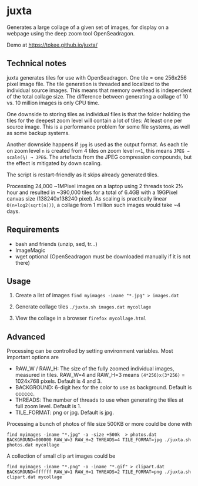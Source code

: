 # juxta
Generates a large collage of a given set of images, for display on a webpage using the deep zoom tool OpenSeadragon.

Demo at https://tokee.github.io/juxta/

## Technical notes
juxta generates tiles for use with OpenSeadragon. One tile = one 256x256 pixel image file. The tile generation is threaded and localized to the individual source images. This means that memory overhead is independent of the total collage size. The difference between generating a collage of 10 vs. 10 million images is only CPU time.

One downside to storing tiles as individual files is that the folder holding the tiles for the deepest zoom level will contain a lot of tiles: At least one per source image. This is a performance problem for some file systems, as well as some backup systems.

Another downside happens if `jpg` is used as the output format. As each tile on zoom level `n` is created from 4 tiles on zoom level `n+1`, this means `JPEG → scale(¼) → JPEG`. The artefacts from the JPEG compression compounds, but the effect is mitigated by down scaling.

The script is restart-friendly as it skips already generated tiles.

Processing 24,000 ~1MPixel images on a laptop using 2 threads took 2½ hour and resulted in ~390,000 tiles for a total of 6.4GB with a 19GPixel canvas size (138240x138240 pixel). As scaling is practically linear `O(n+log2(sqrt(n)))`, a collage from 1 million such images would take ~4 days.

## Requirements
 * bash and friends (unzip, sed, tr...)
 * ImageMagic
 * wget optional (OpenSeadragon must be downloaded manually if it is not there)

## Usage
1. Create a list of images
   `find myimages -iname "*.jpg" > images.dat`

2. Generate collage tiles
  `./juxta.sh images.dat mycollage`

3. View the collage in a browser
 `firefox mycollage.html`

## Advanced
Processing can be controlled by setting environment variables. Most important options are

 * RAW_W / RAW_H: The size of the fully zoomed individual images, measured in tiles. RAW_W=4 and RAW_H=3 means `(4*256)x(3*256)` = 1024x768 pixels. Default is 4 and 3.
 * BACKGROUND: 6-digit hex for the color to use as background. Default is cccccc.
 * THREADS: The number of threads to use when generating the tiles at full zoom level. Default is 1.
 * TILE_FORMAT: png or jpg. Default is jpg.

Processing a bunch of photos of file size 500KB or more could be done with
```
find myimages -iname "*.jpg" -a -size +500k  > photos.dat
BACKGROUND=000000 RAW_W=3 RAW_H=2 THREADS=4 TILE_FORMAT=jpg ./juxta.sh photos.dat mycollage
```

A collection of small clip art images could be
```
find myimages -iname "*.png" -o -iname "*.gif" > clipart.dat
BACKGROUND=ffffff RAW_W=1 RAW_H=1 THREADS=2 TILE_FORMAT=png ./juxta.sh clipart.dat mycollage
```
